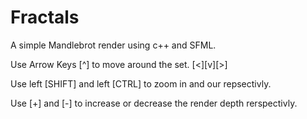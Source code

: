 # Fractals
 A simple Mandlebrot render using c++ and SFML.

 Use Arrow Keys [^] to move around the set.
             [<][v][>]

 Use left [SHIFT] and left [CTRL] to zoom in and our repsectivly.

 Use [+] and [-] to increase or decrease the render depth rerspectivly.
